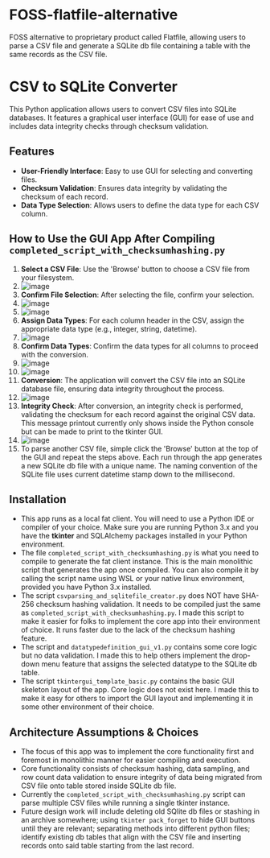 # FOSS-flatfile-alternative
FOSS alternative to proprietary product called Flatfile, allowing users to parse a CSV file and generate a SQLite db file containing a table with the same records as the CSV file. 

# CSV to SQLite Converter

This Python application allows users to convert CSV files into SQLite databases. It features a graphical user interface (GUI) for ease of use and includes data integrity checks through checksum validation.

## Features

- **User-Friendly Interface**: Easy to use GUI for selecting and converting files.
- **Checksum Validation**: Ensures data integrity by validating the checksum of each record.
- **Data Type Selection**: Allows users to define the data type for each CSV column.

## How to Use the GUI App After Compiling `completed_script_with_checksumhashing.py`

1. **Select a CSV File**: Use the 'Browse' button to choose a CSV file from your filesystem.
2. ![image](https://github.com/enrimarini/FOSS-flatfile-alternative/assets/98195595/5190548a-8ea5-4849-bfb0-2e0491b88aad)
3. **Confirm File Selection**: After selecting the file, confirm your selection.
4. ![image](https://github.com/enrimarini/FOSS-flatfile-alternative/assets/98195595/0f234a11-99bf-4590-99e9-162727289ef7)
5. ![image](https://github.com/enrimarini/FOSS-flatfile-alternative/assets/98195595/fe2ac2bd-aeda-413a-a789-0fa542dbe70c)
6. **Assign Data Types**: For each column header in the CSV, assign the appropriate data type (e.g., integer, string, datetime).
7. ![image](https://github.com/enrimarini/FOSS-flatfile-alternative/assets/98195595/e76ba15f-fd85-40af-b769-f1a621cd2310)
8. **Confirm Data Types**: Confirm the data types for all columns to proceed with the conversion.
9. ![image](https://github.com/enrimarini/FOSS-flatfile-alternative/assets/98195595/91783645-3b9f-4984-9f9e-1008e9571f4b)
10. ![image](https://github.com/enrimarini/FOSS-flatfile-alternative/assets/98195595/6049317b-cf5c-4b81-b3c0-65d263d81799)
11. **Conversion**: The application will convert the CSV file into an SQLite database file, ensuring data integrity throughout the process.
12. ![image](https://github.com/enrimarini/FOSS-flatfile-alternative/assets/98195595/dbcd9248-ca6b-4a81-af09-2d4030bbf801)
13. **Integrity Check**: After conversion, an integrity check is performed, validating the checksum for each record against the original CSV data. This message printout currently only shows inside the Python console but can be made to print to the tkinter GUI.
14. ![image](https://github.com/enrimarini/FOSS-flatfile-alternative/assets/98195595/a08ee873-cc03-4905-8fcb-33d37c48e6fc)
15. To parse another CSV file, simple click the 'Browse' button at the top of the GUI and repeat the steps above. Each run through the app generates a new SQLite db file with a unique name. The naming convention of the SQLite file uses current datetime stamp down to the millisecond. 


## Installation

- This app runs as a local fat client. You will need to use a Python IDE or compiler of your choice. Make sure you are running Python 3.x and you have the **tkinter** and SQLAlchemy packages installed in your Python environment.   
- The file `completed_script_with_checksumhashing.py` is what you need to compile to generate the fat client instance. This is the main monolithic script that generates the app once compiled. You can also compile it by calling the script name using WSL or your native linux environment, provided you have Python 3.x installed.
- The script `csvparsing_and_sqlitefile_creator.py` does NOT have SHA-256 checksum hashing validation. It needs to be compiled just the same as `completed_script_with_checksumhashing.py`. I made this script to make it easier for folks to implement the core app into their environment of choice. It runs faster due to the lack of the checksum hashing feature. 
- The script and `datatypedefinition_gui_v1.py` contains some core logic but no data validation. I made this to help others implement the drop-down menu feature that assigns the selected datatype to the SQLite db table. 
- The script `tkintergui_template_basic.py` contains the basic GUI skeleton layout of the app. Core logic does not exist here. I made this to make it easy for others to import the GUI layout and implementing it in some other environment of their choice.

## Architecture Assumptions & Choices

- The focus of this app was to implement the core functionality first and foremost in monolithic manner for easier compiling and execution. 
- Core functionality consists of checksum hashing, data sampling, and row count data validation to ensure integrity of data being migrated from CSV file onto table stored inside SQLite db file.
- Currently the `completed_script_with_checksumhashing.py` script can parse multiple CSV files while running a single tkinter instance.
- Future design work will include deleting old SQlite db files or stashing in an archive somewhere; using `tkinter pack_forget` to hide GUI buttons until they are relevant; separating methods into different python files; identify existing db tables that align with the CSV file and inserting records onto said table starting from the last record. 
